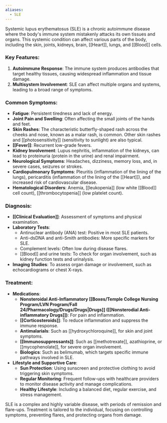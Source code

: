 ```yaml
---
aliases:
  - SLE
---
```

Systemic lupus erythematosus (SLE) is a chronic autoimmune disease where the body's immune system mistakenly attacks its own tissues and organs. This systemic condition can affect various parts of the body, including the skin, joints, kidneys, brain, [[Heart]], lungs, and [[Blood]] cells.

### Key Features:
1. **Autoimmune Response**: The immune system produces antibodies that target healthy tissues, causing widespread inflammation and tissue damage.
2. **Multisystem Involvement**: SLE can affect multiple organs and systems, leading to a broad range of symptoms.

### Common Symptoms:
- **Fatigue**: Persistent tiredness and lack of energy.
- **Joint Pain and Swelling**: Often affecting the small joints of the hands and feet.
- **Skin Rashes**: The characteristic butterfly-shaped rash across the cheeks and nose, known as a malar rash, is common. Other skin rashes and [[photosensitivity]] (sensitivity to sunlight) are also typical.
- **[[Fever]]**: Recurrent low-grade fevers.
- **Kidney Involvement**: Lupus nephritis, inflammation of the kidneys, can lead to proteinuria (protein in the urine) and renal impairment.
- **Neurological Symptoms**: Headaches, dizziness, memory loss, and, in severe cases, seizures or strokes.
- **Cardiopulmonary Symptoms**: Pleuritis (inflammation of the lining of the lungs), pericarditis (inflammation of the lining of the [[Heart]]), and increased risk of cardiovascular disease.
- **Hematological Disorders**: Anemia, [[leukopenia]] (low white [[Blood]] cell count), [[thrombocytopenia]] (low platelet count).

### Diagnosis:
- **[[Clinical Evaluation]]**: Assessment of symptoms and physical examination.
- **Laboratory Tests**: 
  - Antinuclear antibody (ANA) test: Positive in most SLE patients.
  - Anti-dsDNA and anti-Smith antibodies: More specific markers for SLE.
  - Complement levels: Often low during disease flares.
  - [[Blood]] and urine tests: To check for organ involvement, such as kidney function tests and urinalysis.
- **Imaging Studies**: To assess organ damage or involvement, such as echocardiograms or chest X-rays.

### Treatment:
- **Medications**: 
  - **Nonsteroidal Anti-Inflammatory [[Boxes/Temple College Nursing Program/LVN Program/Fall 24/Pharmacology/Drugs/Drugs|Drugs]] ([[Nonsterodial Anti-inflammatory Drugs]])**: For pain and inflammation.
  - **[[Corticosteroids]]**: To reduce inflammation and suppress the immune response.
  - **Antimalarials**: Such as [[hydroxychloroquine]], for skin and joint symptoms.
  - **[[Immunosuppressants]]**: Such as [[methotrexate]], azathioprine, or [[mycophenolate]], for severe organ involvement.
  - **Biologics**: Such as belimumab, which targets specific immune pathways involved in SLE.
- **Lifestyle and Supportive Care**: 
  - **Sun Protection**: Using sunscreen and protective clothing to avoid triggering skin symptoms.
  - **Regular Monitoring**: Frequent follow-ups with healthcare providers to monitor disease activity and manage complications.
  - **Healthy Lifestyle**: Including a balanced diet, regular exercise, and stress management.

SLE is a complex and highly variable disease, with periods of remission and flare-ups. Treatment is tailored to the individual, focusing on controlling symptoms, preventing flares, and protecting organs from damage.